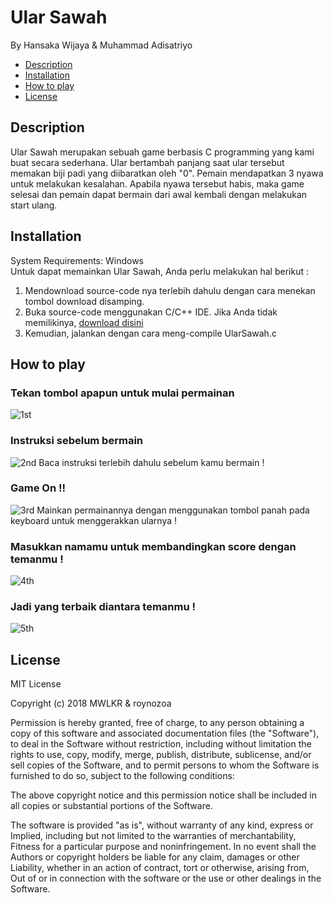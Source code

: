 # Ular Sawah
By Hansaka Wijaya & Muhammad Adisatriyo
* [Description](#description)
* [Installation](#installation)
* [How to play](#how-to-play)
* [License](#license)

## Description

Ular Sawah merupakan sebuah game berbasis C programming yang kami buat secara sederhana. Ular bertambah panjang saat ular tersebut memakan biji padi yang diibaratkan oleh "0". Pemain mendapatkan 3 nyawa untuk melakukan kesalahan. Apabila nyawa tersebut habis, maka game selesai dan pemain dapat bermain dari awal kembali dengan melakukan start ulang.

## Installation
System Requirements: Windows
<br>
Untuk dapat memainkan Ular Sawah, Anda perlu melakukan hal berikut :
1. Mendownload source-code nya terlebih dahulu dengan cara menekan tombol download disamping.
2. Buka source-code menggunakan C/C++ IDE. Jika Anda tidak memilikinya, [download disini](https://sourceforge.net/projects/orwelldevcpp/files/latest/download)
3. Kemudian, jalankan dengan cara meng-compile UlarSawah.c


## How to play

### Tekan tombol apapun untuk mulai permainan
![1st](https://user-images.githubusercontent.com/36689886/50505142-9e676000-0aa4-11e9-8ba4-aded6cec012e.png)

### Instruksi sebelum bermain
![2nd](https://user-images.githubusercontent.com/36689886/50504882-2b111e80-0aa3-11e9-94e9-5e84b8f8e4a8.png)
Baca instruksi terlebih dahulu sebelum kamu bermain !

### Game On !!
![3rd](https://user-images.githubusercontent.com/36689886/50505007-c609f880-0aa3-11e9-85a0-478efcb5478e.png)
Mainkan permainannya dengan menggunakan tombol panah pada keyboard untuk menggerakkan ularnya !

### Masukkan namamu untuk membandingkan score dengan temanmu !
![4th](https://user-images.githubusercontent.com/36689886/50505086-3c0e5f80-0aa4-11e9-99ad-63924c80adb5.png)

### Jadi yang terbaik diantara temanmu !
![5th](https://user-images.githubusercontent.com/36689886/50505283-56950880-0aa5-11e9-9b47-17493bff41a3.png)


## License

MIT License

Copyright (c) 2018 MWLKR & roynozoa

Permission is hereby granted, free of charge, to any person obtaining a copy
of this software and associated documentation files (the "Software"), to deal
in the Software without restriction, including without limitation the rights
to use, copy, modify, merge, publish, distribute, sublicense, and/or sell
copies of the Software, and to permit persons to whom the Software is
furnished to do so, subject to the following conditions:

The above copyright notice and this permission notice shall be included in all
copies or substantial portions of the Software.

The software is provided "as is", without warranty of any kind, express or
Implied, including but not limited to the warranties of merchantability,
Fitness for a particular purpose and noninfringement. In no event shall the
Authors or copyright holders be liable for any claim, damages or other
Liability, whether in an action of contract, tort or otherwise, arising from,
Out of or in connection with the software or the use or other dealings in the
Software.

